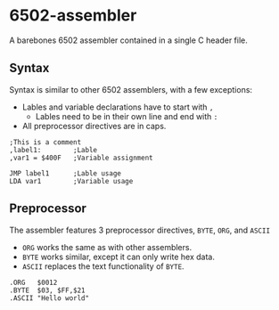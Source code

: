 # 6502-assembler
A barebones 6502 assembler contained in a single C header file.
## Syntax

Syntax is similar to other 6502 assemblers, with a few exceptions:
- Lables and variable declarations have to start with `,`
  - Lables need to be in their own line and end with `:`
- All preprocessor directives are in caps.
```
;This is a comment
,label1:        ;Lable
,var1 = $400F   ;Variable assignment

JMP label1      ;Lable usage
LDA var1        ;Variable usage
```

## Preprocessor
The assembler features 3 preprocessor directives, `BYTE`, `ORG`, and `ASCII`

- `ORG` works the same as with other assemblers.
- `BYTE` works similar, except it can only write hex data.
- `ASCII` replaces the text functionality of `BYTE`.

```
.ORG   $0012
.BYTE  $03, $FF,$21
.ASCII "Hello world"
```
